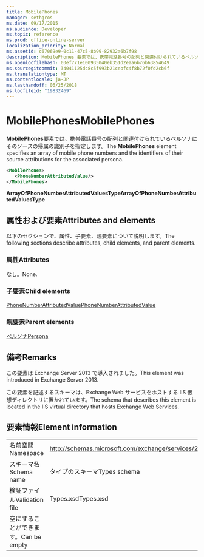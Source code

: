 ```yaml
---
title: MobilePhones
manager: sethgros
ms.date: 09/17/2015
ms.audience: Developer
ms.topic: reference
ms.prod: office-online-server
localization_priority: Normal
ms.assetid: c67069e9-0c11-47c5-8b99-82932a6b7f98
description: MobilePhones 要素では、携帯電話番号の配列と関連付けられているペルソナにそのソースの帰属の識別子を指定します。
ms.openlocfilehash: 03ef771e100935040eb351d2eaa6b76b63854649
ms.sourcegitcommit: 34041125dc8c5f993b21cebfc4f8b72f0fd2cb6f
ms.translationtype: MT
ms.contentlocale: ja-JP
ms.lasthandoff: 06/25/2018
ms.locfileid: "19832469"
---
```

# <a name="mobilephones"></a><span data-ttu-id="13617-103">MobilePhones</span><span class="sxs-lookup"><span data-stu-id="13617-103">MobilePhones</span></span>

<span data-ttu-id="13617-104">**MobilePhones**要素では、携帯電話番号の配列と関連付けられているペルソナにそのソースの帰属の識別子を指定します。</span><span class="sxs-lookup"><span data-stu-id="13617-104">The **MobilePhones** element specifies an array of mobile phone numbers and the identifiers of their source attributions for the associated persona.</span></span> 
  
```XML
<MobilePhones>
   <PhoneNumberAttributedValue/>
</MobilePhones>
```

 <span data-ttu-id="13617-105">**ArrayOfPhoneNumberAttributedValuesType**</span><span class="sxs-lookup"><span data-stu-id="13617-105">**ArrayOfPhoneNumberAttributedValuesType**</span></span>
## <a name="attributes-and-elements"></a><span data-ttu-id="13617-106">属性および要素</span><span class="sxs-lookup"><span data-stu-id="13617-106">Attributes and elements</span></span>

<span data-ttu-id="13617-107">以下のセクションで、属性、子要素、親要素について説明します。</span><span class="sxs-lookup"><span data-stu-id="13617-107">The following sections describe attributes, child elements, and parent elements.</span></span>
  
### <a name="attributes"></a><span data-ttu-id="13617-108">属性</span><span class="sxs-lookup"><span data-stu-id="13617-108">Attributes</span></span>

<span data-ttu-id="13617-109">なし。</span><span class="sxs-lookup"><span data-stu-id="13617-109">None.</span></span>
  
### <a name="child-elements"></a><span data-ttu-id="13617-110">子要素</span><span class="sxs-lookup"><span data-stu-id="13617-110">Child elements</span></span>

[<span data-ttu-id="13617-111">PhoneNumberAttributedValue</span><span class="sxs-lookup"><span data-stu-id="13617-111">PhoneNumberAttributedValue</span></span>](phonenumberattributedvalue.md)
  
### <a name="parent-elements"></a><span data-ttu-id="13617-112">親要素</span><span class="sxs-lookup"><span data-stu-id="13617-112">Parent elements</span></span>

[<span data-ttu-id="13617-113">ペルソナ</span><span class="sxs-lookup"><span data-stu-id="13617-113">Persona</span></span>](persona.md)
  
## <a name="remarks"></a><span data-ttu-id="13617-114">備考</span><span class="sxs-lookup"><span data-stu-id="13617-114">Remarks</span></span>

<span data-ttu-id="13617-115">この要素は Exchange Server 2013 で導入されました。</span><span class="sxs-lookup"><span data-stu-id="13617-115">This element was introduced in Exchange Server 2013.</span></span>
  
<span data-ttu-id="13617-116">この要素を記述するスキーマは、Exchange Web サービスをホストする IIS 仮想ディレクトリに置かれています。</span><span class="sxs-lookup"><span data-stu-id="13617-116">The schema that describes this element is located in the IIS virtual directory that hosts Exchange Web Services.</span></span>
  
## <a name="element-information"></a><span data-ttu-id="13617-117">要素情報</span><span class="sxs-lookup"><span data-stu-id="13617-117">Element information</span></span>

|||
|:-----|:-----|
|<span data-ttu-id="13617-118">名前空間</span><span class="sxs-lookup"><span data-stu-id="13617-118">Namespace</span></span>  <br/> |http://schemas.microsoft.com/exchange/services/2006/types  <br/> |
|<span data-ttu-id="13617-119">スキーマ名</span><span class="sxs-lookup"><span data-stu-id="13617-119">Schema name</span></span>  <br/> |<span data-ttu-id="13617-120">タイプのスキーマ</span><span class="sxs-lookup"><span data-stu-id="13617-120">Types schema</span></span>  <br/> |
|<span data-ttu-id="13617-121">検証ファイル</span><span class="sxs-lookup"><span data-stu-id="13617-121">Validation file</span></span>  <br/> |<span data-ttu-id="13617-122">Types.xsd</span><span class="sxs-lookup"><span data-stu-id="13617-122">Types.xsd</span></span>  <br/> |
|<span data-ttu-id="13617-123">空にすることができます。</span><span class="sxs-lookup"><span data-stu-id="13617-123">Can be empty</span></span>  <br/> ||
   

